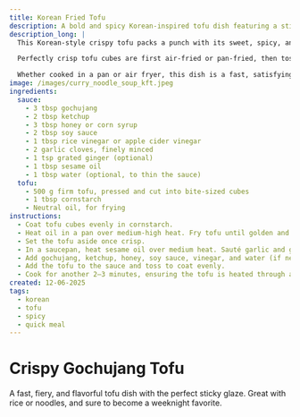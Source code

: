```yaml
---
title: Korean Fried Tofu
description: A bold and spicy Korean-inspired tofu dish featuring a sticky gochujang glaze.
description_long: |
  This Korean-style crispy tofu packs a punch with its sweet, spicy, and umami-rich glaze. Gochujang, a fermented red chili paste, is the star of the sauce — balanced by honey, soy, vinegar, and aromatic garlic and ginger. 

  Perfectly crisp tofu cubes are first air-fried or pan-fried, then tossed in the sticky sauce until each bite is coated in flavor. Serve it over steamed rice or noodles, and garnish with sesame seeds and green onions for extra flair.

  Whether cooked in a pan or air fryer, this dish is a fast, satisfying way to bring Korean flavors to your dinner table.
image: /images/curry_noodle_soup_kft.jpeg
ingredients:
  sauce:
    - 3 tbsp gochujang
    - 2 tbsp ketchup
    - 3 tbsp honey or corn syrup
    - 2 tbsp soy sauce
    - 1 tbsp rice vinegar or apple cider vinegar
    - 2 garlic cloves, finely minced
    - 1 tsp grated ginger (optional)
    - 1 tbsp sesame oil
    - 1 tbsp water (optional, to thin the sauce)
  tofu:
    - 500 g firm tofu, pressed and cut into bite-sized cubes
    - 1 tbsp cornstarch
    - Neutral oil, for frying
instructions:
  - Coat tofu cubes evenly in cornstarch.
  - Heat oil in a pan over medium-high heat. Fry tofu until golden and crispy on all sides, about 8–10 minutes. Alternatively, cook in an air fryer at 200°C for 15–20 minutes, shaking halfway through.
  - Set the tofu aside once crisp.
  - In a saucepan, heat sesame oil over medium heat. Sauté garlic and ginger until fragrant.
  - Add gochujang, ketchup, honey, soy sauce, vinegar, and water (if needed). Stir well and simmer for 2–3 minutes until slightly thickened.
  - Add the tofu to the sauce and toss to coat evenly.
  - Cook for another 2–3 minutes, ensuring the tofu is heated through and well coated in the glaze.
created: 12-06-2025
tags:
  - korean
  - tofu
  - spicy
  - quick meal
---
```


# Crispy Gochujang Tofu

A fast, fiery, and flavorful tofu dish with the perfect sticky glaze. Great with rice or noodles, and sure to become a weeknight favorite.
